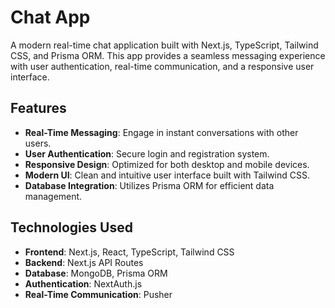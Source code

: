 # Chat App

A modern real-time chat application built with Next.js, TypeScript, Tailwind CSS, and Prisma ORM. This app provides a seamless messaging experience with user authentication, real-time communication, and a responsive user interface.

## Features

- **Real-Time Messaging**: Engage in instant conversations with other users.
- **User Authentication**: Secure login and registration system.
- **Responsive Design**: Optimized for both desktop and mobile devices.
- **Modern UI**: Clean and intuitive user interface built with Tailwind CSS.
- **Database Integration**: Utilizes Prisma ORM for efficient data management.

## Technologies Used

- **Frontend**: Next.js, React, TypeScript, Tailwind CSS
- **Backend**: Next.js API Routes
- **Database**: MongoDB, Prisma ORM
- **Authentication**: NextAuth.js
- **Real-Time Communication**: Pusher
